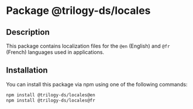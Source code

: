 # Package @trilogy-ds/locales

## Description
This package contains localization files for the `@en` (English) and `@fr` (French) languages used in applications.

## Installation
You can install this package via npm using one of the following commands:
```bash
npm install @trilogy-ds/locales@en
npm install @trilogy-ds/locales@fr
